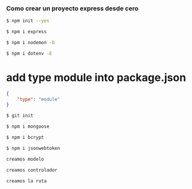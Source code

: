 ### Como crear un proyecto express desde cero

```sh
$ npm init --yes
```

```bash
$ npm i express
```

```bash
$ npm i nodemon -D
```

```bash
$ npm i dotenv -E
```

# add type module into package.json

```json
{
	"type": "module"
}
```

```bash
$ git init
```

```bash
$ npm i mongoose
```

```bash
$ npm i bcrypt
```

```bash
$ npm i jsonwebtoken
```

```txt
creamos modelo
```

```txt
creamos controlador
```

```txt
creamos la ruta
```



